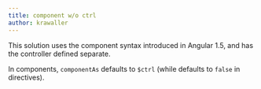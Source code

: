 ```yaml
---
title: component w/o ctrl
author: krawaller
---
```


This solution uses the component syntax introduced in Angular 1.5, and has the controller defined separate.

In components, `componentAs` defaults to `$ctrl` (while defaults to `false` in directives).